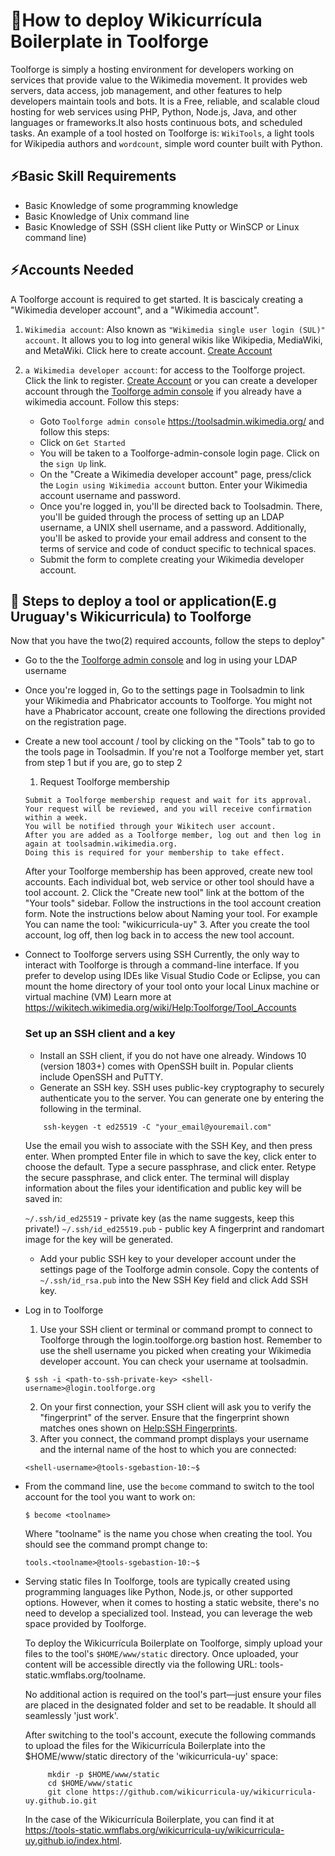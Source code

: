 # 📜How to deploy Wikicurrícula Boilerplate in Toolforge

Toolforge is simply a hosting environment for developers working on services that provide value to the Wikimedia movement. It provides web servers, data access, job management, and other features to help developers maintain tools and bots. It is a Free, reliable, and scalable cloud hosting for web services using PHP, Python, Node.js, Java, and other languages or frameworks.It also hosts continuous bots, and scheduled tasks. An example of a tool hosted on Toolforge is: `WikiTools`, a light tools for Wikipedia authors and  `wordcount`, simple word counter built with Python.

## ⚡️Basic Skill Requirements

- Basic Knowledge of some programming knowledge
- Basic Knowledge of Unix command line
- Basic Knowledge of SSH (SSH client like Putty or WinSCP or Linux command line)

## ⚡️Accounts Needed

A Toolforge account is required to get started. It is bascicaly creating a "Wikimedia developer account", and a "Wikimedia account".

1. `Wikimedia account`:	Also known as `"Wikimedia single user login (SUL)" account`. It allows you to log into general wikis like Wikipedia, MediaWiki, and MetaWiki. Click here to create account. [Create Account](https://www.mediawiki.org/wiki/Special:CreateAccount)

2. `a Wikimedia developer account`: for access to the Toolforge project. Click the link to register. [Create Account](https://idm.wikimedia.org/signup/) or you can create a developer account through the [Toolforge admin console](Toolsadmin) if you already have a wikimedia account. Follow this steps:
    - Goto `Toolforge admin console` <https://toolsadmin.wikimedia.org/> and follow this steps:
    - Click on `Get Started`
    - You will be taken to a  Toolforge-admin-console login page. Click on the `sign Up` link. 
    - On the "Create a Wikimedia developer account" page, press/click the `Login using Wikimedia account` button. Enter your Wikimedia account username and password.
    - Once you're logged in, you'll be directed back to Toolsadmin. There, you'll be guided through the process of setting up an LDAP username, a UNIX shell username, and a password. Additionally, you'll be asked to provide your email address and consent to the terms of service and code of conduct specific to technical spaces.
    - Submit the form to complete creating your Wikimedia developer account.

## 🧱 Steps to deploy a tool or application(E.g Uruguay's Wikicurricula) to Toolforge

Now that you have the two(2) required accounts, follow the steps to deploy"
- Go to the the [Toolforge admin console](https://toolsadmin.wikimedia.org/auth/login/) and log in using your LDAP username

- Once you're logged in, Go to the settings page in Toolsadmin to link your Wikimedia and Phabricator accounts to Toolforge. You might not have a Phabricator account, create one following the directions provided on the registration page.


- Create a new tool account / tool by clicking on the "Tools" tab to go to the tools page in Toolsadmin. If you're not a Toolforge member yet, start from step 1 but if you are, go to step 2
    1. Request Toolforge membership
    ```
    Submit a Toolforge membership request and wait for its approval.
    Your request will be reviewed, and you will receive confirmation within a week. 
    You will be notified through your Wikitech user account.
    After you are added as a Toolforge member, log out and then log in again at toolsadmin.wikimedia.org. 
    Doing this is required for your membership to take effect.

    ```
    After your Toolforge membership has been approved, create new tool accounts. Each individual bot, web service or other tool should have a tool account.
    2. Click the "Create new tool" link at the bottom of the "Your tools" sidebar. Follow the instructions in the tool account creation form. Note the instructions below about Naming your tool. For example You can name the tool: "wikicurricula-uy"
    3. After you create the tool account, log off, then log back in to access the new tool account.

- Connect to Toolforge servers using SSH 
    Currently, the only way to interact with Toolforge is through a command-line interface. If you prefer to develop using IDEs like Visual Studio Code or Eclipse, you can mount the home directory of your tool onto your local Linux machine or virtual machine (VM) Learn more at <https://wikitech.wikimedia.org/wiki/Help:Toolforge/Tool_Accounts>

    ### Set up an SSH client and a key
    - Install an SSH client, if you do not have one already. Windows 10 (version 1803+) comes with OpenSSH built in. Popular clients include OpenSSH and PuTTY.
    - Generate an SSH key. SSH uses public-key cryptography to securely authenticate you to the server. You can generate one by entering the following in the terminal. 
    ```
        ssh-keygen -t ed25519 -C "your_email@youremail.com"
    ```
    Use the email you wish to associate with the SSH Key, and then press enter.
    When prompted Enter file in which to save the key, click enter to choose the default.
    Type a secure passphrase, and click enter.
    Retype the secure passphrase, and click enter.
    The terminal will display information about the files your identification and public key will be saved in:

    `~/.ssh/id_ed25519` - private key (as the name suggests, keep this private!)
    `~/.ssh/id_ed25519.pub` - public key
    A fingerprint and randomart image for the key will be generated.


    - Add your public SSH key to your developer account under the settings page of the Toolforge admin console. Copy the contents of `~/.ssh/id_rsa.pub` into the New SSH Key field and click Add SSH key.

- Log in to Toolforge
    1. Use your SSH client or terminal or command prompt to connect to Toolforge through the login.toolforge.org bastion host. Remember to use the shell username you picked when creating your Wikimedia developer account. You can check your username at toolsadmin.

    ``` 
    $ ssh -i <path-to-ssh-private-key> <shell-username>@login.toolforge.org 
    ```

    2. On your first connection, your SSH client will ask you to verify the "fingerprint" of the server. Ensure that the fingerprint shown matches ones shown on [Help:SSH Fingerprints](https://wikitech.wikimedia.org/wiki/Help:SSH_Fingerprints).
    3. After you connect, the command prompt displays your username and the internal name of the host to which you are connected:
    
    `<shell-username>@tools-sgebastion-10:~$`

- From the command line, use the `become` command to switch to the tool account for the tool you want to work on:
    ```
    $ become <toolname>
    ```
    Where "toolname" is the name you chose when creating the tool. You should see the command prompt change to:

    `tools.<toolname>@tools-sgebastion-10:~$`


- Serving static files
    In Toolforge, tools are typically created using programming languages like Python, Node.js, or other supported options. However, when it comes to hosting a static website, there's no need to develop a specialized tool. Instead, you can leverage the web space provided by Toolforge.

    To deploy the Wikicurrícula Boilerplate on Toolforge, simply upload your files to the tool's `$HOME/www/static` directory. Once uploaded, your content will be accessible directly via the following URL: tools-static.wmflabs.org/toolname. 

    No additional action is required on the tool's part—just ensure your files are placed in the designated folder and set to be readable. It should all seamlessly 'just work'.

    After switching to the tool's account, execute the following commands to upload the files for the Wikicurrícula Boilerplate into the $HOME/www/static directory of the 'wikicurricula-uy' space:
    ```
         mkdir -p $HOME/www/static
         cd $HOME/www/static
         git clone https://github.com/wikicurricula-uy/wikicurricula-uy.github.io.git
    ```

    In the case of the Wikicurrícula Boilerplate, you can find it at <https://tools-static.wmflabs.org/wikicurricula-uy/wikicurricula-uy.github.io/index.html>.


